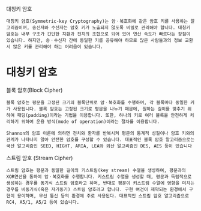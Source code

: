 대칭키 암호
    
    대칭키 암호(Symmetric-key Cryptography)는 암ㆍ복호화에 같은 암호 키를 사용하는 알고리즘이며, 송신자와 수신자는 암호 키가 노출되지 않도록 비밀로 관리해야 합니다. 대칭키 암호는 내부 구조가 간단한 치환과 전치의 조합으로 되어 있어 연산 속도가 빠르다는 장점이 있습니다. 하지만, 송ㆍ수신자 간에 동일한 키를 공유해야 하므로 많은 사람들과의 정보 교환 시 많은 키를 관리해야 하는 어려움이 있습니다.

# 대칭키 암호

블록 암호(Block Cipher)
    
    블록 암호는 평문을 고정된 크기의 블록단위로 암ㆍ복호화를 수행하며, 각 블록마다 동일한 키가 사용됩니다. 블록 암호는 고정된 크기로 평문을 나누기 때문에, 원하는 길이를 맞추기 위하여 패딩(padding)이라는 기법을 이용합니다. 또한, 하나의 키로 여러 블록을 안전하게 처리하기 위하여 운용 방식(mode of operation)이라는 절차를 이용합니다.

    Shannon의 암호 이론에 의하면 전치와 환자를 반복시켜 평문의 통계적 성질이나 암호 키와의 관계가 나타나지 않아 안전한 암호를 구성할 수 있습니다. 대표적인 블록 암호 알고리즘으로는 국산 알고리즘인 SEED, HIGHT, ARIA, LEA와 외산 알고리즘인 DES, AES 등이 있습니다

스트림 암호	(Stream Cipher)

    스트림 암호는 평문과 동일한 길이의 키스트림(key stream) 수열을 생성하여, 평문과의 XOR연산을 통하여 암ㆍ복호화를 수행합니다. 키스트림 수열을 생성할 때, 평문과 독립적으로 생성하는 경우를 동기식 스트림 암호라고 하며, 반대로 평문이 키스트림 수열에 영향을 미치는 경우를 비동기식(혹은 자기동기) 스트림 암호라고 합니다. 구현 여건이 제약되는 환경에서 구현이 용이하며, 무선 통신 등의 환경에 주로 사용된다. 대표적인 스트림 암호 알고리즘으로 RC4, A5/1, A5/2 등이 있습니다.
